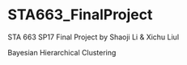 # STA663_FinalProject
STA 663 SP17 Final Project by Shaoji Li &amp; Xichu Liul

Bayesian Hierarchical Clustering
